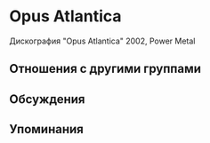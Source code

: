 # Opus Atlantica

Дискография
"Opus Atlantica" 2002, Power Metal

## Отношения с другими группами


## Обсуждения


## Упоминания

